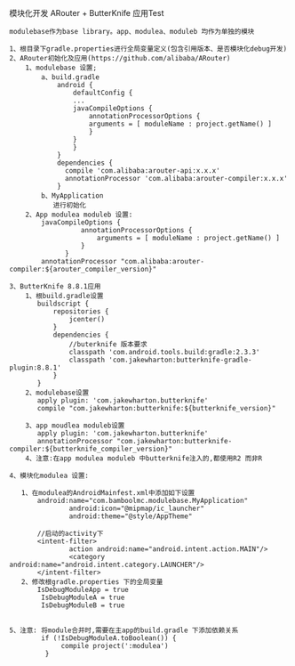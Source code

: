 模块化开发
    ARouter + ButterKnife 应用Test
    
    modulebase作为base library。app、modulea、moduleb 均作为单独的模块
    
    1、根目录下gradle.properties进行全局变量定义(包含引用版本、是否模块化debug开发)
    2、ARouter初始化及应用(https://github.com/alibaba/ARouter)
        1、modulebase 设置;
            a、build.gradle
                android {
                    defaultConfig {
                    ...
                    javaCompileOptions {
                        annotationProcessorOptions {
                        arguments = [ moduleName : project.getName() ]
                        }
                    }
                    }
                }
                dependencies {
                  compile 'com.alibaba:arouter-api:x.x.x'
                  annotationProcessor 'com.alibaba:arouter-compiler:x.x.x'
                }
            b、MyApplication
               进行初始化
        2、App modulea moduleb 设置:  
            javaCompileOptions {
                      annotationProcessorOptions {
                          arguments = [ moduleName : project.getName() ]
                      }
                  }
            annotationProcessor "com.alibaba:arouter-compiler:${arouter_compiler_version}"    
                
    3、ButterKnife 8.8.1应用
        1、根build.gradle设置
           buildscript {
               repositories {
                   jcenter()
               }
               dependencies {
                   //buterknife 版本要求
                   classpath 'com.android.tools.build:gradle:2.3.3'
                   classpath 'com.jakewharton:butterknife-gradle-plugin:8.8.1'
               }
           }
        2、modulebase设置
           apply plugin: 'com.jakewharton.butterknife'
           compile "com.jakewharton:butterknife:${butterknife_version}"
        
        3、app moudlea moduleb设置
           apply plugin: 'com.jakewharton.butterknife'
           annotationProcessor "com.jakewharton:butterknife-compiler:${butterknife_compiler_version}"
        4、注意:在app modulea moduleb 中butterknife注入的,都使用R2 而非R
        
    4、模块化modulea 设置:
    
       1、在modulea的AndroidMainfest.xml中添加如下设置
           android:name="com.bamboolmc.modulebase.MyApplication"
                   android:icon="@mipmap/ic_launcher"
                   android:theme="@style/AppTheme"
           
           //启动的activity下
           <intent-filter>
                   action android:name="android.intent.action.MAIN"/>
                   <category android:name="android.intent.category.LAUNCHER"/>
           </intent-filter>
       2、修改根gradle.properties 下的全局变量
           IsDebugModuleApp = true
            IsDebugModuleA = true
            IsDebugModuleB = true
    
    
    5、注意: 将module合并时,需要在主app的build.gradle 下添加依赖关系
            if (!IsDebugModuleA.toBoolean()) {
                 compile project(':modulea')
             }
             
        